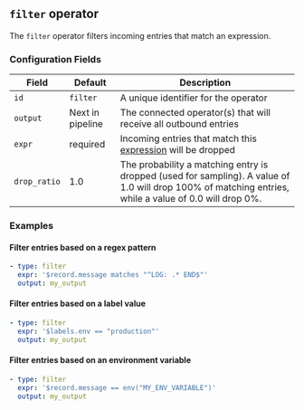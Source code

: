 ## `filter` operator

The `filter` operator filters incoming entries that match an expression.

### Configuration Fields

| Field        | Default          | Description                                                                                     |
| ---          | ---              | ---                                                                                             |
| `id`         | `filter`         | A unique identifier for the operator                                                            |
| `output`     | Next in pipeline | The connected operator(s) that will receive all outbound entries                                |
| `expr`       | required         | Incoming entries that match this [expression](/docs/types/expression.md) will be dropped        |
| `drop_ratio` | 1.0              | The probability a matching entry is dropped (used for sampling). A value of 1.0 will drop 100% of matching entries, while a value of 0.0 will drop 0%. |

### Examples

#### Filter entries based on a regex pattern

```yaml
- type: filter
  expr: '$record.message matches "^LOG: .* END$"'
  output: my_output
```

#### Filter entries based on a label value

```yaml
- type: filter
  expr: '$labels.env == "production"'
  output: my_output
```

#### Filter entries based on an environment variable

```yaml
- type: filter
  expr: '$record.message == env("MY_ENV_VARIABLE")'
  output: my_output
```

